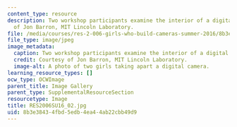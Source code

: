 ```yaml
---
content_type: resource
description: Two workshop participants examine the interior of a digital camera. Courtesy
  of Jon Barron, MIT Lincoln Laboratory.
file: /media/courses/res-2-006-girls-who-build-cameras-summer-2016/8b3e38434fbd5edb4ea44ab22cbb49d9_RES2006SU16_02.jpg
file_type: image/jpeg
image_metadata:
  caption: Two workshop participants examine the interior of a digital camera.
  credit: Courtesy of Jon Barron, MIT Lincoln Laboratory.
  image-alt: A photo of two girls taking apart a digital camera.
learning_resource_types: []
ocw_type: OCWImage
parent_title: Image Gallery
parent_type: SupplementalResourceSection
resourcetype: Image
title: RES2006SU16_02.jpg
uid: 8b3e3843-4fbd-5edb-4ea4-4ab22cbb49d9
---
```

